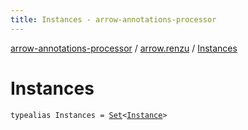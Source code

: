 ```yaml
---
title: Instances - arrow-annotations-processor
---
```


[arrow-annotations-processor](../index.html) / [arrow.renzu](index.html) / [Instances](./-instances.html)

# Instances

`typealias Instances = `[`Set`](https://kotlinlang.org/api/latest/jvm/stdlib/kotlin.collections/-set/index.html)`<`[`Instance`](-instance/index.html)`>`